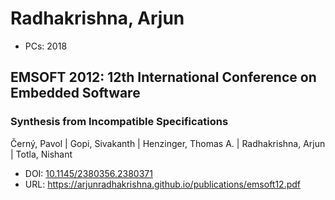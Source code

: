 # Radhakrishna, Arjun

* PCs: 2018

## EMSOFT 2012: 12th International Conference on Embedded Software

### Synthesis from Incompatible Specifications
Černý, Pavol | Gopi, Sivakanth | Henzinger, Thomas A. | Radhakrishna, Arjun | Totla, Nishant
* DOI: [10.1145/2380356.2380371](https://doi.org/10.1145/2380356.2380371)
* URL: <https://arjunradhakrishna.github.io/publications/emsoft12.pdf>


